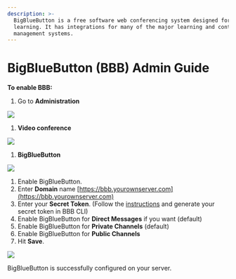 ```yaml
---
description: >-
  BigBlueButton is a free software web conferencing system designed for online
  learning. It has integrations for many of the major learning and content
  management systems.
---
```


# BigBlueButton \(BBB\) Admin Guide

**To enable BBB:**

1. Go to **Administration** 

![](../../../../.gitbook/assets/image%20%28215%29.png)

1. **Video conference** 

![](../../../../.gitbook/assets/image%20%28237%29.png)

1. **BigBlueButton**

![](../../../../.gitbook/assets/image%20%28231%29.png)

1. Enable BigBlueButton.
2. Enter **Domain** name [https://bbb.yourownserver.com](https://bbb.yourownserver.com)
3. Enter your **Secret Token**. \(Follow the [instructions](https://docs.bigbluebutton.org/admin/bbb-conf.html) and generate your secret token in BBB CLI\)
4. Enable BigBlueButton for **Direct Messages** if you want \(default\)
5. Enable BigBlueButton for **Private Channels** \(default\)
6. Enable BigBlueButton for **Public Channels**
7. Hit **Save**.

![](../../../../.gitbook/assets/image%20%28277%29.png)

BigBlueButton is successfully configured on your server.

